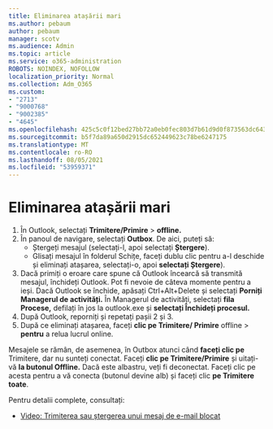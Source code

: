 ```yaml
---
title: Eliminarea atașării mari
ms.author: pebaum
author: pebaum
manager: scotv
ms.audience: Admin
ms.topic: article
ms.service: o365-administration
ROBOTS: NOINDEX, NOFOLLOW
localization_priority: Normal
ms.collection: Adm_O365
ms.custom:
- "2713"
- "9000768"
- "9002385"
- "4645"
ms.openlocfilehash: 425c5c0f12bed27bb72a0eb0fec803d7b61d9d0f873563dc6439cbfda9fdd08c
ms.sourcegitcommit: b5f7da89a650d2915dc652449623c78be6247175
ms.translationtype: MT
ms.contentlocale: ro-RO
ms.lasthandoff: 08/05/2021
ms.locfileid: "53959371"
---
```

# <a name="remove-the-large-attachment"></a>Eliminarea atașării mari

1. În Outlook, selectați **Trimitere/Primire**  >  **offline.** 
2. În panoul de navigare, selectați **Outbox**. De aici, puteți să: 
    - Ștergeți mesajul (selectați-l, apoi selectați **Ștergere**).
    - Glisați mesajul în folderul Schițe, faceți dublu clic pentru a-l deschide și eliminați atașarea, selectați-o, apoi **selectați Ștergere**).
3. Dacă primiți o eroare care spune că Outlook încearcă să transmită mesajul, închideți Outlook. Pot fi nevoie de câteva momente pentru a ieși. Dacă Outlook se închide, apăsați Ctrl+Alt+Delete și selectați **Porniți Managerul de activități.** În Managerul de activități, selectați **fila Procese,** defilați în jos la outlook.exe și **selectați Închideți procesul.**
4. După Outlook, reporniți și repetați pașii 2 și 3. 
5. După ce eliminați atașarea, faceți **clic pe Trimitere/ Primire** offline  >  **pentru** a relua lucrul online. 

Mesajele se rămân, de asemenea, în Outbox atunci când **faceți clic pe** Trimitere, dar nu sunteți conectat. Faceți **clic pe Trimitere/Primire** și uitați-vă **la butonul Offline.** Dacă este albastru, veți fi deconectat. Faceți clic pe acesta pentru a vă conecta (butonul devine alb) și faceți clic **pe Trimitere toate**.
 
 Pentru detalii complete, consultați:
- [Video: Trimiterea sau ștergerea unui mesaj de e-mail blocat](https://support.office.com/article/Video-Send-or-delete-an-email-stuck-in-your-outbox-26d5d34a-4e5f-444a-a9e8-44db04a94dec) 
